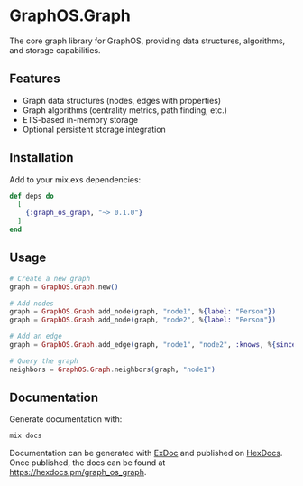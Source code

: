 # GraphOS.Graph

The core graph library for GraphOS, providing data structures, algorithms, and storage capabilities.

## Features

* Graph data structures (nodes, edges with properties)
* Graph algorithms (centrality metrics, path finding, etc.)
* ETS-based in-memory storage
* Optional persistent storage integration

## Installation

Add to your mix.exs dependencies:

```elixir
def deps do
  [
    {:graph_os_graph, "~> 0.1.0"}
  ]
end
```

## Usage

```elixir
# Create a new graph
graph = GraphOS.Graph.new()

# Add nodes
graph = GraphOS.Graph.add_node(graph, "node1", %{label: "Person"})
graph = GraphOS.Graph.add_node(graph, "node2", %{label: "Person"})

# Add an edge
graph = GraphOS.Graph.add_edge(graph, "node1", "node2", :knows, %{since: ~D[2023-01-01]})

# Query the graph
neighbors = GraphOS.Graph.neighbors(graph, "node1")
```

## Documentation

Generate documentation with:

```bash
mix docs
```

Documentation can be generated with [ExDoc](https://github.com/elixir-lang/ex_doc)
and published on [HexDocs](https://hexdocs.pm). Once published, the docs can
be found at <https://hexdocs.pm/graph_os_graph>.

